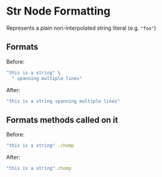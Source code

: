<!-- BEGIN_AUTOGENERATED -->
# Str Node Formatting

Represents a plain non-interpolated string literal (e.g. `"foo"`)
<!-- END_AUTOGENERATED -->

## Formats

Before:

```ruby
"this is a string" \
  " spanning multiple lines"
```

After:

```ruby
"this is a string spanning multiple lines"
```

## Formats methods called on it

Before:

```ruby
"this is a string" .chomp
```

After:

```ruby
"this is a string".chomp
```

